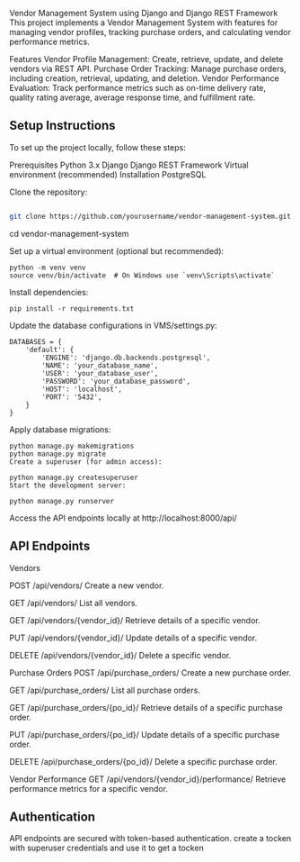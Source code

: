 Vendor Management System using Django and Django REST Framework
This project implements a Vendor Management System with features for managing vendor profiles, tracking purchase orders, and calculating vendor performance metrics.

Features
Vendor Profile Management:
Create, retrieve, update, and delete vendors via REST API.
Purchase Order Tracking:
Manage purchase orders, including creation, retrieval, updating, and deletion.
Vendor Performance Evaluation:
Track performance metrics such as on-time delivery rate, quality rating average, average response time, and fulfillment rate.

## Setup Instructions
To set up the project locally, follow these steps:

Prerequisites
Python 3.x
Django
Django REST Framework
Virtual environment (recommended)
Installation
PostgreSQL

Clone the repository:

```bash

git clone https://github.com/yourusername/vendor-management-system.git
```
cd vendor-management-system

Set up a virtual environment (optional but recommended):
```
python -m venv venv
source venv/bin/activate  # On Windows use `venv\Scripts\activate`
```
Install dependencies:
```
pip install -r requirements.txt
```

Update the database configurations in VMS/settings.py:
```
DATABASES = {
    'default': {
        'ENGINE': 'django.db.backends.postgresql',
        'NAME': 'your_database_name',
        'USER': 'your_database_user',
        'PASSWORD': 'your_database_password',
        'HOST': 'localhost',
        'PORT': '5432',
    }
}
```

Apply database migrations:
```
python manage.py makemigrations
python manage.py migrate
Create a superuser (for admin access):

python manage.py createsuperuser
Start the development server:

```

```
python manage.py runserver
```
Access the API endpoints locally at http://localhost:8000/api/

## API Endpoints

Vendors

POST /api/vendors/
Create a new vendor.

GET /api/vendors/
List all vendors.

GET /api/vendors/{vendor_id}/
Retrieve details of a specific vendor.

PUT /api/vendors/{vendor_id}/
Update details of a specific vendor.

DELETE /api/vendors/{vendor_id}/
Delete a specific vendor.

Purchase Orders
POST /api/purchase_orders/
Create a new purchase order.

GET /api/purchase_orders/
List all purchase orders.

GET /api/purchase_orders/{po_id}/
Retrieve details of a specific purchase order.

PUT /api/purchase_orders/{po_id}/
Update details of a specific purchase order.

DELETE /api/purchase_orders/{po_id}/
Delete a specific purchase order.

Vendor Performance
GET /api/vendors/{vendor_id}/performance/
Retrieve performance metrics for a specific vendor.


## Authentication
API endpoints are secured with token-based authentication. create a tocken with superuser credentials and use it to get a tocken 
